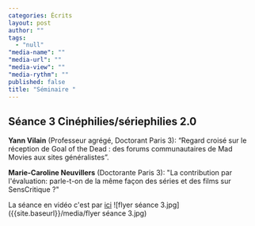 ```yaml
---
categories: Écrits
layout: post
author: ""
tags: 
  - "null"
"media-name": ""
"media-url": ""
"media-view": ""
"media-rythm": ""
published: false
title: "Séminaire "
---
```



## Séance 3 Cinéphilies/sériephilies 2.0

**Yann Vilain** (Professeur agrégé, Doctorant Paris 3): “Regard croisé sur le réception de Goal of the Dead : des forums communautaires de Mad Movies aux sites généralistes”.

**Marie-Caroline Neuvillers** (Doctorante Paris 3): "La contribution par l'évaluation: parle-t-on de la même façon des séries et des films sur SensCritique ?"

La séance en vidéo c'est par [ici]([http://epresence.univ-paris3.fr/3/Watch/971876.aspx])
![flyer séance 3.jpg]({{site.baseurl}}/media/flyer séance 3.jpg)

